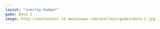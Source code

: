 ```yaml
---
layout: "overlay-bumper"
game: Dota 2
image: http://avalonstar.s3.amazonaws.com/overlays/games/dota-2.jpg
---
```

